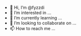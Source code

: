 - 👋 Hi, I’m @fyzzdi
- 👀 I’m interested in ...
- 🌱 I’m currently learning ...
- 💞️ I’m looking to collaborate on ...
- 📫 How to reach me ...

<!---
fyzzdi/fyzzdi is a ✨ special ✨ repository because its `README.md` (this file) appears on your GitHub profile.
You can click the Preview link to take a look at your changes.
--->
